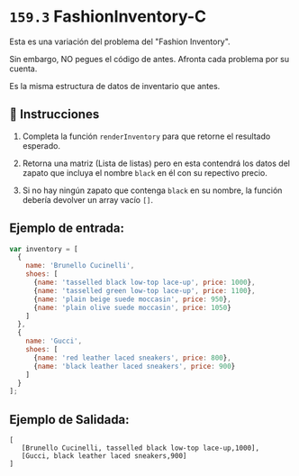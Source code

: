 # `159.3` FashionInventory-C

Esta es una variación del problema del "Fashion Inventory".

Sin embargo, NO pegues el código de antes. Afronta cada problema por su cuenta.

Es la misma estructura de datos de inventario que antes.

## 📝 Instrucciones

1. Completa la función `renderInventory` para que retorne el resultado esperado.

2. Retorna una matriz (Lista de listas) pero en esta contendrá los datos del zapato que incluya el nombre `black` en él con su repectivo precio.

3. Si no hay ningún zapato que contenga `black` en su nombre, la función debería devolver un array vacío `[]`.

## Ejemplo de entrada:

```js
var inventory = [
  {
    name: 'Brunello Cucinelli',
    shoes: [
      {name: 'tasselled black low-top lace-up', price: 1000},
      {name: 'tasselled green low-top lace-up', price: 1100},
      {name: 'plain beige suede moccasin', price: 950},
      {name: 'plain olive suede moccasin', price: 1050}
    ]
  },
  {
    name: 'Gucci',
    shoes: [
      {name: 'red leather laced sneakers', price: 800},
      {name: 'black leather laced sneakers', price: 900}
    ]
  }
];
```
[comment]: <Ahora encuentra todos los zapatos negro ( con el name `black`). Es el mismo resultado que la parte 1, pero se filtró solo a los nombres de zapatos que contienen "negro" en ellos.>
 
## Ejemplo de Salidada:

```Js
[
   [Brunello Cucinelli, tasselled black low-top lace-up,1000],
   [Gucci, black leather laced sneakers,900]
]
```

